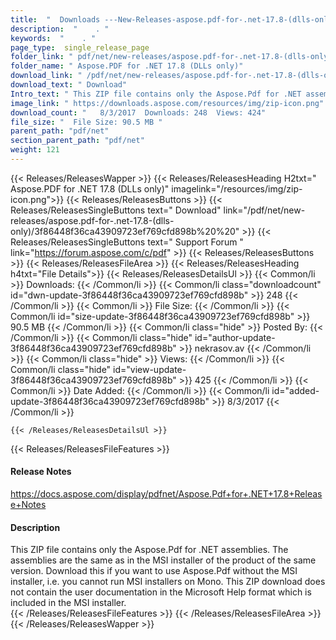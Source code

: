```yaml
---
title:  "  Downloads ---New-Releases-aspose.pdf-for-.net-17.8-(dlls-only) . " 
description:  "    . " 
keywords:  "    . " 
page_type:  single_release_page
folder_link: " pdf/net/new-releases/aspose.pdf-for-.net-17.8-(dlls-only)/"
folder_name: " Aspose.PDF for .NET 17.8 (DLLs only)"
download_link: " /pdf/net/new-releases/aspose.pdf-for-.net-17.8-(dlls-only)/3f86448f36ca43909723ef769cfd898b"
download_text: " Download"
Intro_text: " This ZIP file contains only the Aspose.Pdf for .NET assemblies. The assemblies a..."
image_link: " https://downloads.aspose.com/resources/img/zip-icon.png"
download_count: "   8/3/2017  Downloads: 248  Views: 424"
file_size: "  File Size: 90.5 MB "
parent_path: "pdf/net"
section_parent_path: "pdf/net"
weight: 121 
---
```


{{< Releases/ReleasesWapper >}}
  {{< Releases/ReleasesHeading H2txt=" Aspose.PDF for .NET 17.8 (DLLs only)" imagelink="/resources/img/zip-icon.png">}}
  {{< Releases/ReleasesButtons >}}
    {{< Releases/ReleasesSingleButtons text=" Download" link="/pdf/net/new-releases/aspose.pdf-for-.net-17.8-(dlls-only)/3f86448f36ca43909723ef769cfd898b%20%20" >}}
    {{< Releases/ReleasesSingleButtons text=" Support Forum " link="https://forum.aspose.com/c/pdf" >}}
  {{< Releases/ReleasesButtons >}}
  {{< Releases/ReleasesFileArea >}}
    {{< Releases/ReleasesHeading h4txt="File Details">}}
    {{< Releases/ReleasesDetailsUl >}}
            {{< Common/li  >}} Downloads: {{< /Common/li >}} 
      {{< Common/li class="downloadcount" id="dwn-update-3f86448f36ca43909723ef769cfd898b" >}} 248 {{< /Common/li >}} 
      {{< Common/li  >}} File Size: {{< /Common/li >}} 
      {{< Common/li id="size-update-3f86448f36ca43909723ef769cfd898b" >}} 90.5 MB {{< /Common/li >}} 
      {{< Common/li  class="hide" >}} Posted By: {{< /Common/li >}} 
      {{< Common/li class="hide" id="author-update-3f86448f36ca43909723ef769cfd898b" >}} nekrasov.av {{< /Common/li >}} 
      {{< Common/li class="hide"  >}} Views: {{< /Common/li >}} 
      {{< Common/li class="hide" id="view-update-3f86448f36ca43909723ef769cfd898b" >}} 425 {{< /Common/li >}} 
      {{< Common/li  >}} Date Added: {{< /Common/li >}} 
      {{< Common/li id="added-update-3f86448f36ca43909723ef769cfd898b" >}} 8/3/2017 {{< /Common/li >}} 

    {{< /Releases/ReleasesDetailsUl >}}

  {{< Releases/ReleasesFileFeatures >}}
      <h4>Release Notes</h4><div><a href="https://docs.aspose.com/display/pdfnet/Aspose.Pdf+for+.NET+17.8+Release+Notes">https://docs.aspose.com/display/pdfnet/Aspose.Pdf+for+.NET+17.8+Release+Notes</a></div><h4>Description</h4><div class="HTMLDescription">This ZIP file contains only the Aspose.Pdf for .NET assemblies. The assemblies are the same as in the MSI installer of the product of the same version. Download this if you want to use Aspose.Pdf without the MSI installer, i.e. you cannot run MSI installers on Mono. This ZIP download does not contain the user documentation in the Microsoft Help format which is included in the MSI installer.</div>
  {{< /Releases/ReleasesFileFeatures >}}
 {{< /Releases/ReleasesFileArea >}}
{{< /Releases/ReleasesWapper >}}


